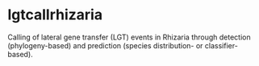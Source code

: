 # lgtcallrhizaria
Calling of lateral gene transfer (LGT) events in Rhizaria through detection (phylogeny-based) and prediction (species distribution- or classifier-based).
